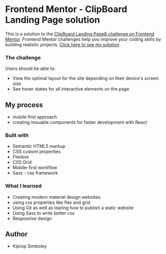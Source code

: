 # Frontend Mentor - ClipBoard Landing Page solution

This is a solution to the [ClipBoard Landing Page8 challenge on Frontend Mentor](https://www.frontendmentor.io/challenges/clipboard-landing-page-5cc9bccd6c4c91111378ecb9/hub/clipboard-landing-page-DbBCMHHBA). Frontend Mentor challenges help you improve your coding skills by building realistic projects. 
[Click here to see my solution](https://clipboard-landing-page3400.netlify.app/).

### The challenge

Users should be able to:

- View the optimal layout for the site depending on their device's screen size
- See hover states for all interactive elements on the page

## My process

- mobile first approach
- creating resuable components for faster development with React


### Built with

- Semantic HTML5 markup
- CSS custom properties
- Flexbox
- CSS Grid
- Mobile-first workflow
- Sass - css framework

### What I learned

- Creating modern material design websites.
- using css properties like flex and grid
- Using Git as well as learing how to publish a static website
- Using Sass to write better css
- Resposnive design


## Author

- Kiprop Simboley

